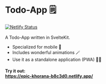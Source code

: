# Todo-App 🗒️
[![Netlify Status](https://api.netlify.com/api/v1/badges/00e5f505-e08a-4883-a7b4-2d610a8f4c5c/deploy-status)](https://app.netlify.com/sites/epic-khorana-b8c3d0/deploys)<br/><br/>
A Todo-App written in SvelteKit. <br/>
- Specialized for mobile 📱
- Includes wonderful animations 🪄
- Use it as a standalone application (PWA) 🧑‍💻

#### Try it out:<br/>https://epic-khorana-b8c3d0.netlify.app/
